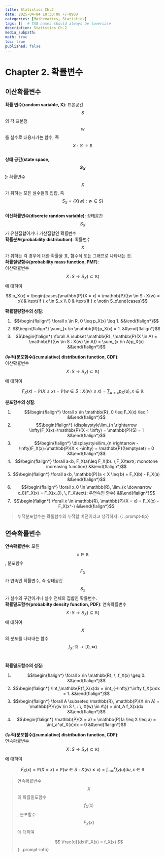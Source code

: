 ```yaml
---
title: Statistics Ch.2
date: 2025-04-04 10:30:00 +/-0900
categories: [Mathematics, Statistics]
tags: []  # TAG names should always be lowercase
description: Statistics Ch.2
media_subpath: 
math: true
toc: true
published: false
---
```


# **Chapter 2. 확률변수**
## **이산확률변수**
**확률 변수(random variable, X)**: 표본공간 $$S$$의 각 표본점 $$w$$를 실수로 대응시키는 함수, 즉 $$X: S \rightarrow \mathbb{R}$$<br>
**상태 공간(state space, $$S_X$$)**: 확률변수 $$X$$가 취하는 모든 실수들의 집합, 즉 $$S_X = \{X(w): w \in S\}$$<br>
**이산확률변수(discrete random variable)**: 상태공간 $$S_X$$가 유한집합이거나 가산집합인 확률변수<br>
**확률분포(probability distribution)**: 확률변수 $$X$$가 취하는 각 경우에 대한 확률을 표, 함수식 또는 그래프로 나타내는 것.<br>
**확률질량함수(probability mass function, PMF)**: <br>
이산확률변수 $$X \,: \, S \rightarrow S_X (\subset \mathbb{R} )$$에 대하여

$$ p_X(x) = \begin{cases}\mathbb{P}(X = x) = \mathbb{P}({w \in S : X(w) = x})& \text{if } x \in S_x \\ 0 & \text{if } x \notin S_x\end{cases}$$ 

**확률질량함수의 성질**:
1. $$\begin{flalign*} \forall x \in R, 0 \leq p_X(x) \leq 1. &&\end{flalign*}$$ 
2. $$\begin{flalign*} \sum_{x \in \mathbb{R}}p_X(x) = 1. &&\end{flalign*}$$ 
3. $$\begin{flalign*} \forall A \subset \mathbb{R}, \mathbb{P}(X \in A) = \mathbb{P}({w \in S : X(w) \in A}) = \sum_{x \in A}p_X(x) &&\end{flalign*}$$ 

**(누적)분포함수((cumulative) distribution function, CDF)**: <br>
이산확률변수 $$X \,: \, S \rightarrow S_X (\subset \mathbb{R} )$$에 대하여

$$F_X(x) = \mathbb{P}(X \leq x) = \mathbb{P}({w \in S : X(w) \leq x}) = \sum_{u \leq x}p_X(u), x \in \mathbb{R}$$

**분포함수의 성질**:
1. $$\begin{flalign*} \forall x \in \mathbb{R}, 0 \leq F_X(x) \leq 1 &&\end{flalign*}$$ 
2. $$\begin{flalign*} \displaystyle\lim_{n \rightarrow \infty}F_X(x)=\mathbb{P}(X < \infty) = \mathbb{P}(S) = 1 &&\end{flalign*}$$ 
3. $$\begin{flalign*}  \displaystyle\lim_{n \rightarrow -\infty}F_X(x)=\mathbb{P}(X < -\infty) = \mathbb{P}(\emptyset) = 0 &&\end{flalign*}$$ 
4. $$\begin{flalign*} \forall a<b, F_X(a)\leq F_X(b). \,F_X\text{: monotone increasing function} &&\end{flalign*}$$ 
5. $$\begin{flalign*} \forall a<b, \mathbb{P}(a < X \leq b) = F_X(b) - F_X(a) &&\end{flalign*}$$ 
6. $$\begin{flalign*} \forall x_0 \in \mathbb{R}, \lim_{x \downarrow x_0}F_X(x) = F_X(x_0), \, F_X\text{: 우연속인 함수} &&\end{flalign*}$$ 
7. $$\begin{flalign*} \forall x \in \mathbb{R}, \mathbb{P}(X = x) = F_X(x) - F_X(x^-) &&\end{flalign*}$$ 

>누적분포함수는 확룰함수의 누적합 버전이라고 생각하자.
{: .prompt-tip}


## **연속확률변수**
**연속확률변수**: 모든 $$ x \in \mathbb{R}$$, 분포함수 $$F_X$$가 연속인 확률변수, 즉 상태공간 $$S_x$$가 실수의 구간이거나 실수 전체의 집합인 확률변수.<br>
**확률밀도함수(probabilty density function, PDF)**: 연속확률변수 $$X \, : \, S \rightarrow S_X(\subseteq\mathbb{R})$$에 대하여 $$X$$의 분포를 나타내는 함수 $$f_X \, : \, \mathbb{R}\rightarrow \left[0,\infty\right)$$<br>

**확률밀도함수의 성질**:
1. $$\begin{flalign*} \forall x \in \mathbb{R}, \, f_X(x) \geq 0. &&\end{flalign*}$$ 
2. $$\begin{flalign*} \int_\mathbb{R}f_X(x)dx = \int_{-\infty}^\infty f_X(x)dx = 1. &&\end{flalign*}$$ 
3. $$\begin{flalign*} \forall A \subseteq \mathbb{R}, \mathbb{P}(X \in A) = \mathbb{P}(\{w \in S \, : \, X(w) \in A\}) = \int_A f_X(x)dx &&\end{flalign*}$$ 
4. $$\begin{flalign*} \mathbb{P}(X = a) = \mathbb{P}(a \leq X \leq a) = \int_a^af_X(x)dx = 0 &&\end{flalign*}$$

**(누적)분포함수((cumulative) distribution function, CDF)**: <br>
연속확률변수 $$X \,: \, S \rightarrow S_X (\subset \mathbb{R} )$$에 대하여

$$F_X(x) = \mathbb{P}(X \leq x) = \mathbb{P}({w \in S : X(w) \leq x}) = \int_{-\infty}^x f_X(u)du, x \in \mathbb{R}$$
>연속확률변수 $$X$$의 확률밀도함수 $$f_X(x)$$, 분포함수 $$F_X(x)$$에 대하여 <br>
>
>$$ \frac{d}{dx}F_X(x) = f_X(x) $$ 
{: .prompt-info}

